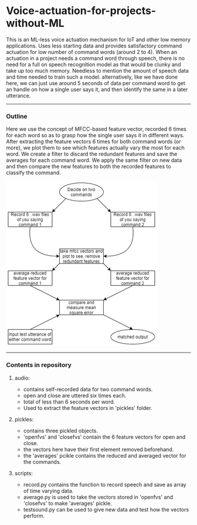 # Voice-actuation-for-projects-without-ML

This is an ML-less voice actuation mechanism for IoT and other low memory applications. Uses less starting data and provides satisfactory command actuation for low number of command words (around 2 to 4). When an actuation in a project needs a command word through speech, there is no need for a full on speech recognition model as that would be clunky and take up too much memory. Needless to mention the amount of speech data and time needed to train such a model. alternatively, like we have done here, we can just use around 5 seconds of data per command word to get an handle on how a single user says it, and then identify the same in a later utterance.
***

### Outline

Here we use the concept of MFCC-based feature vector, recorded 6 times for each word so as to grasp how the single user says it in different ways. After extracting the feature vectors 6 times for both command words (or more), we plot them to see which features actually vary the most for each word. We create a filter to discard the redundant features and save the averages for each command word. We apply the same filter on new data and then compare the new features to both the recorded features to classify the command.

![outline](outline.jpg)
***

### Contents in repository

1. audio:
    * contains self-recorded data for two command words.
    * open and close are uttered six times each.
    * total of less than 6 seconds per word.
    * Used to extract the feature vectors in 'pickles' folder.

2. pickles:
    * contains three pickled objects.
    * 'openfvs' and 'closefvs' contain the 6 feature vectors for open and close.
    * the vectors here have their first element removed beforehand.
    * the 'averages' pcikle contains the reduced and averaged vector for the commands.

3. scripts:
    * record.py contains the function to record speech and save as array of time varying data.
    * average.py is used to take the vectors stored in 'openfvs' and 'closefvs' to make 'averages' pickle.
    * testsound.py can be used to give new data and test how the vectors perform.

